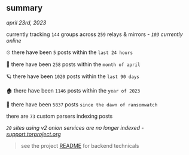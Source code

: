 
## summary
_april 23rd, 2023_

currently tracking `144` groups across `259` relays & mirrors - _`103` currently online_

⏲ there have been `5` posts within the `last 24 hours`

🦈 there have been `258` posts within the `month of april`

🪐 there have been `1020` posts within the `last 90 days`

🏚 there have been `1146` posts within the `year of 2023`

🦕 there have been `5837` posts `since the dawn of ransomwatch`

there are `73` custom parsers indexing posts

_`20` sites using v2 onion services are no longer indexed - [support.torproject.org](https://support.torproject.org/onionservices/v2-deprecation/)_

> see the project [README](https://github.com/joshhighet/ransomwatch#ransomwatch--) for backend technicals
